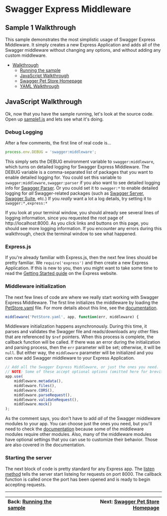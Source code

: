 Swagger Express Middleware
============================


Sample 1 Walkthrough
--------------------------
This sample demonstrates the most simplistic usage of Swagger Express Middleware. It simply creates a new Express Application and adds all of the Swagger middleware without changing any options, and without adding any custom middleware.

* [Walkthrough](walkthrough1.md)
    + [Running the sample](walkthrough1.md#running-the-sample)
    + [JavaScript Walkthrough](javascript.md)
    + [Swagger Pet Store Homepage](html.md)
    + [YAML Walkthrough](yaml.md)


JavaScript Walkthrough
--------------------------
Ok, now that you have the sample running, let's look at the source code.  Open up [sample1.js](../../samples/sample1.js) and lets see what it's doing.

### Debug Logging
After a few comments, the first line of real code is...

````javascript
process.env.DEBUG = 'swagger:middleware';
````

This simply sets the DEBUG environment variable to `swagger:middleware`, which turns on detailed logging for Swagger Express Middleware. The DEBUG variable is a comma-separated list of packages that you want to enable detailed logging for.  You could set this variable to `swagger:middleware,swagger:parser` if you also want to see detailed logging info for [Swagger Parser](https://github.com/BigstickCarpet/swagger-parser).  Or you could set it to `swagger:*` to enable detailed logging for _all_ Swagger-related packages (such as [Swagger Server](https://github.com/BigstickCarpet/swagger-parser), [Swagger Suite](https://github.com/BigstickCarpet/swagger-suite), etc.)  If you _really_ want a lot a log details, try setting it to `swagger:*,express:*`

If you look at your terminal window, you should already see several lines of logging information, since you requested the root page of http://localhost:8000.  As you click links and buttons on this page, you should see more logging information.  If you encounter any errors during this walkthrough, check the terminal window to see what happened.


### Express.js
If you're already familiar with Express.js, then the next few lines should be pretty familiar.  We `require('express')` and then create a new Express Application.   If this is new to you, then you might want to take some time to read the [Getting Started guide](http://expressjs.com/starter/hello-world.html) on the Express website.


### Middleware initialization
The next few lines of code are where we really start working with Swagger Express Middleware.  The first line initializes the middleware by loading the [PetStore.yaml](../../samples/PetStore.yaml) file.  For more details about this line, see the [documentation](https://github.com/BigstickCarpet/swagger-express-middleware/blob/master/docs/README.md).

````javascript
middleware('PetStore.yaml', app, function(err, middleware) {
````

Middleware initialization happens asynchronously.  During this time, it parses and validates the Swagger file and reads/downloads any other files that are referenced by `$ref` pointers.  When this process is complete, the callback function will be called. If there was an error during the initialization and parsing process, then the `err` parameter will be set; otherwise, it will be `null`.  But either way, the `middleware` parameter will be initialized and you can now add Swagger middleware to your Express Application.

````javascript
// Add all the Swagger Express Middleware, or just the ones you need.
// NOTE: Some of these accept optional options (omitted here for brevity)
app.use(
    middleware.metadata(),
    middleware.files(),
    middleware.CORS(),
    middleware.parseRequest(),
    middleware.validateRequest(),
    middleware.mock()
);
````

As the comment says, you don't have to add _all_ of the Swagger middleware modules to your app.  You can choose just the ones you need, but you'll need to check the [documentation](https://github.com/BigstickCarpet/swagger-express-middleware/blob/master/docs/README.md) because some of the middleware modules require other modules.  Also, many of the middleware modules have optional settings that you can use to customize their behavior.  Those are also covered in the documentation.


### Starting the server
The next block of code is pretty standard for any Express app.  The [listen method](http://expressjs.com/4x/api.html#app.listen) tells the server start listeing for requests on port 8000.  The callback function is called once the port has been opened and is ready to begin accepting requests.



-------------------------------------------------------------------------------------------------
| Back: [Running the sample](walkthrough1.md)   | Next: [Swagger Pet Store Homepage](html.md)   |
|:----------------------------------------------|----------------------------------------------:|
